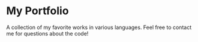 # My Portfolio
A collection of my favorite works in various languages. Feel free to contact me for questions about the code!
